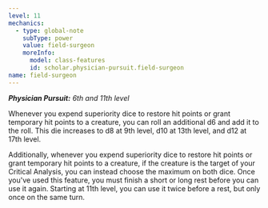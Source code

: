 ```yaml
---
level: 11
mechanics:
  - type: global-note
    subType: power
    value: field-surgeon
    moreInfo:
      model: class-features
      id: scholar.physician-pursuit.field-surgeon
name: field-surgeon
---
```

_**Physician Pursuit:** 6th and 11th level_
Whenever you expend superiority dice to restore hit points or grant temporary hit points to a creature, you can roll an additional d6 and add it to the roll. This die increases to d8 at 9th level, d10 at 13th level, and d12 at 17th level.
Additionally, whenever you expend superiority dice to restore hit points or grant temporary hit points to a creature, if the creature is the target of your Critical Analysis, you can instead choose the maximum on both dice. Once you've used this feature, you must finish a short or long rest before you can use it again. Starting at 11th level, you can use it twice before a rest, but only once on the same turn.